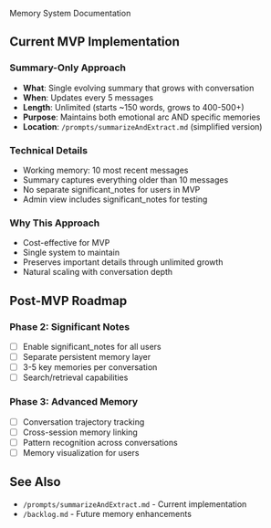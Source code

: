 Memory System Documentation

## Current MVP Implementation

### Summary-Only Approach

- **What**: Single evolving summary that grows with conversation
- **When**: Updates every 5 messages
- **Length**: Unlimited (starts ~150 words, grows to 400-500+)
- **Purpose**: Maintains both emotional arc AND specific memories
- **Location**: `/prompts/summarizeAndExtract.md` (simplified version)

### Technical Details

- Working memory: 10 most recent messages
- Summary captures everything older than 10 messages
- No separate significant_notes for users in MVP
- Admin view includes significant_notes for testing

### Why This Approach

- Cost-effective for MVP
- Single system to maintain
- Preserves important details through unlimited growth
- Natural scaling with conversation depth

## Post-MVP Roadmap

### Phase 2: Significant Notes

- [ ] Enable significant_notes for all users
- [ ] Separate persistent memory layer
- [ ] 3-5 key memories per conversation
- [ ] Search/retrieval capabilities

### Phase 3: Advanced Memory

- [ ] Conversation trajectory tracking
- [ ] Cross-session memory linking
- [ ] Pattern recognition across conversations
- [ ] Memory visualization for users

## See Also

- `/prompts/summarizeAndExtract.md` - Current implementation
- `/backlog.md` - Future memory enhancements
